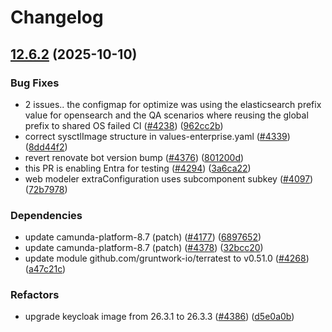 # Changelog

## [12.6.2](https://github.com/camunda/camunda-platform-helm/compare/camunda-platform-8.7-12.6.1...camunda-platform-8.7-12.6.2) (2025-10-10)


### Bug Fixes

* 2 issues.. the configmap for optimize was using the elasticsearch prefix value for opensearch and the QA scenarios where reusing the global prefix to shared OS failed CI ([#4238](https://github.com/camunda/camunda-platform-helm/issues/4238)) ([962cc2b](https://github.com/camunda/camunda-platform-helm/commit/962cc2bfa706c71d1becea6226c25650136ca31b))
* correct sysctlImage structure in values-enterprise.yaml ([#4339](https://github.com/camunda/camunda-platform-helm/issues/4339)) ([8dd44f2](https://github.com/camunda/camunda-platform-helm/commit/8dd44f23f750569253c4a8ea57b98d19bb365879))
* revert renovate bot version bump ([#4376](https://github.com/camunda/camunda-platform-helm/issues/4376)) ([801200d](https://github.com/camunda/camunda-platform-helm/commit/801200df1e14e58a8eab6663a663e597d54fbb30))
* this PR is enabling Entra for testing ([#4294](https://github.com/camunda/camunda-platform-helm/issues/4294)) ([3a6ca22](https://github.com/camunda/camunda-platform-helm/commit/3a6ca22db1aa1c28edbe0a2a4cd3790dff145493))
* web modeler extraConfiguration uses subcomponent subkey ([#4097](https://github.com/camunda/camunda-platform-helm/issues/4097)) ([72b7978](https://github.com/camunda/camunda-platform-helm/commit/72b7978b00ccdb29fcf61f8c636acc82103449a4))


### Dependencies

* update camunda-platform-8.7 (patch) ([#4177](https://github.com/camunda/camunda-platform-helm/issues/4177)) ([6897652](https://github.com/camunda/camunda-platform-helm/commit/6897652c25712f42787e3600fa66d71c8d0a2aea))
* update camunda-platform-8.7 (patch) ([#4378](https://github.com/camunda/camunda-platform-helm/issues/4378)) ([32bcc20](https://github.com/camunda/camunda-platform-helm/commit/32bcc2039f71e62a83c412129a8e0cb8c890f792))
* update module github.com/gruntwork-io/terratest to v0.51.0 ([#4268](https://github.com/camunda/camunda-platform-helm/issues/4268)) ([a47c21c](https://github.com/camunda/camunda-platform-helm/commit/a47c21ce6205cde4521840b7b1eb41294a5c005f))


### Refactors

* upgrade keycloak image from 26.3.1 to 26.3.3 ([#4386](https://github.com/camunda/camunda-platform-helm/issues/4386)) ([d5e0a0b](https://github.com/camunda/camunda-platform-helm/commit/d5e0a0b34b111c2c9ff83cdbbbb447e0543902fb))
